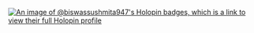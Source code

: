 
[![An image of @biswassushmita947's Holopin badges, which is a link to view their full Holopin profile](https://holopin.me/biswassushmita947)](https://holopin.io/@biswassushmita947)
